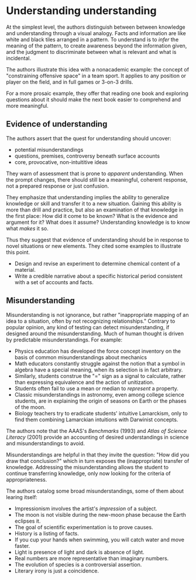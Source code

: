 # Understanding understanding

At the simplest level, the authors distinguish between between knowledge and understanding through a visual analogy. Facts and information are like white and black tiles arranged in a pattern. To understand is to *infer* the meaning of the pattern, to create awareness beyond the information given, and the judgment to discriminate between what is relevant and what is incidental.

The authors illustrate this idea with a nonacademic example: the concept of "constraining offensive space" in a team sport. It applies to any position or player on the field, and in full games or 3-on-3 drills.

For a more prosaic example, they offer that reading one book and exploring questions about it should make the next book easier to comprehend and more meaningful.


## Evidence of understanding

The authors assert that the quest for understanding should uncover:

- potential misunderstandings
- questions, premises, controversy beneath surface accounts
- core, provocative, non-intuititive ideas

They warn of assessment that is prone to *apparent* understanding. When the prompt changes, there should still be a meaningful, coherent response, not a prepared response or just confusion. 

They emphasize that understanding implies the ability to generalize knowledge or skill and transfer it to a new situation. Gaining this ability is more than drill and practice, but also an examination of that knowledge in the first place: How did it come to be known? What is the evidence and argument for it? What does it assume? Understanding knowledge is to know what *makes* it so.

Thus they suggest that evidence of understanding should be in response to novel situations or new elements. They cited some examples to illustrate this point.

- Design and revise an experiment to determine chemical content of a material.
- Write a credible narrative about a specific historical period consistent with a set of accounts and facts.



## Misunderstanding

Misunderstanding is not ignorance, but rather "inappropriate mapping of an idea to a situation, often by not recognizing relationships." Contrary to popular opinion, any kind of testing can detect misunderstanding, if designed around the misunderstanding. Much of human thought is driven by predictable misunderstandings. For example:

- Physics education has developed the force concept inventory on the basis of common misunderstandings about mechanics
- Math educators constantly struggle against the notion that a symbol in algebra have a special meaning, when its selection is in fact arbitrary.
- Similarly, students construe the "=" sign as a signal to calculate, rather than expressing equivalence and the action of unitization.
- Students often fail to use a mean or median to *represent* a property.
- Classic misunderstandings in astronomy, even among college science students, are in explaining the origin of seasons on Earth or the phases of the moon.
- Biology teachers try to eradicate students' intuitive Lamarckism, only to find them combining Lamarckian intuitions with Darwinist concepts. 

The authors note that the AAAS's *Benchmarks* (1993) and *Atlas of Science Literacy* (2001) provide an accounting of desired understandings in science and misunderstandings to avoid. 

Misunderstandings are helpful in that they invite the question: "How did you draw that conclusion?" which in turn exposes the (inappropriate) transfer of knowledge. Addressing the misunderstanding allows the student to continue transferring knowledge, only now looking for the criteria of appropriateness. 

The authors catalog some broad misunderstandings, some of them about learing itself:

- Impressionism involves the artist's *impression* of a subject.
- The moon is not visible during the new-moon phase because the Earth eclipses it.
- The goal of scientific experimentation is to prove causes.
- History is a listing of facts.
- If you cup your hands when swimming, you will catch water and move faster.
- Light is presence of light and dark is absence of light.
- Real numbers are more representative than imaginary numbers.
- The evolution of species is a controversial assertion.
- Literary irony is just a coincidence.
